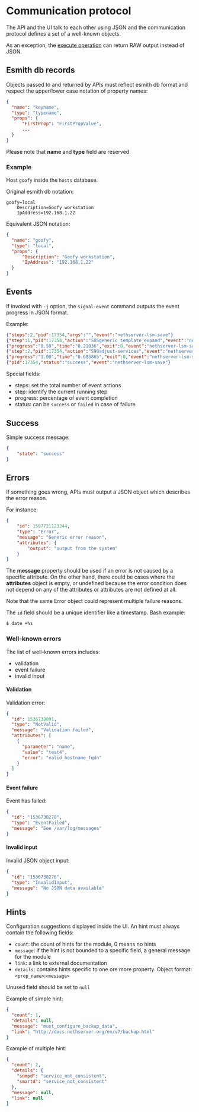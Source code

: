 # Communication protocol

The API and the UI talk to each other using JSON and the communication
protocol defines a set of a well-known objects.

As an exception, the [execute operation](/api_guidelines/#execute) can return RAW output instead of JSON.

## Esmith db records

Objects passed to and returned by APIs must reflect esmith db format and respect the upper/lower case notation
of property names:

```json
{
  "name": "keyname",
  "type": "typename",
  "props": {
      "FirstProp": "FirstPropValue",
      ...
  }
}
```

Please note that **name** and **type** field are reserved.

### Example

Host `goofy` inside the `hosts` database.

Original esmith db notation:
```
goofy=local
    Description=Goofy workstation
    IpAddress=192.168.1.22
```

Equivalent JSON notation:
```json
{
  "name": "goofy",
  "type": "local",
  "props": {
      "Description": "Goofy workstation",
      "IpAddress": "192.168.1.22"
  }
}
```

## Events

If invoked with `-j` option, the `signal-event` command outputs the event progress in JSON format.

Example:
```json
{"steps":2,"pid":17354,"args":"","event":"nethserver-lsm-save"}
{"step":1,"pid":17354,"action":"S05generic_template_expand","event":"nethserver-lsm-save","state":"running"}
{"progress":"0.50","time":"0.21036","exit":0,"event":"nethserver-lsm-save","state":"done","step":1,"pid":17354,"action":"S05generic_template_expand"}
{"step":2,"pid":17354,"action":"S90adjust-services","event":"nethserver-lsm-save","state":"running"}
{"progress":"1.00","time":"0.685865","exit":0,"event":"nethserver-lsm-save","state":"done","step":2,"pid":17354,"action":"S90adjust-services"}
{"pid":17354,"status":"success","event":"nethserver-lsm-save"}
```

Special fields:

- steps: set the total number of event actions 
- step: identify the current running step
- progress: percentage of event completion
- status: can be `success` or `failed` in case of failure

## Success

Simple success message:
```json
{
    "state": "success"
}
```

## Errors

If something goes wrong, APIs must output a JSON object which describes the error reason.

For instance:
```json
{
    "id": 1507721123244,
    "type": "Error",
    "message": "Generic error reason",
    "attributes": {
        "output": "output from the system"
    }
}
```

The **message** property should be used if an error is not caused by a specific
attribute. On the other hand, there could be cases where the **attributes**
object is empty, or undefined because the error condition does not depend on any
of the attributes or attributes are not defined at all. 

Note that the same Error object could represent multiple failure reasons.

The `id` field should be a unique identifier like a timestamp.
Bash example:
```bash
$ date +%s
```

### Well-known errors

The list of well-known errors includes:

- validation
- event failure
- invalid input


#### Validation

Validation error:

```json
{
  "id": 1536738091,
  "type": "NotValid",
  "message": "Validation failed",
  "attributes": [
    {
      "parameter": "name",
      "value": "test4",
      "error": "valid_hostname_fqdn"
    }
  ]
}
```

#### Event failure

Event has failed:

```json
{
  "id": "1536738278",
  "type": "EventFailed",
  "message": "See /var/log/messages"
} 
```

#### Invalid input

Invalid JSON object input:

```json
{
  "id": "1536738276",
  "type": "InvalidInput",
  "message": "No JSON data available"
}
```

## Hints

Configuration suggestions displayed inside the UI.
An hint must always contain the following fields:

- `count`: the count of hints for the module, 0 means no hints
- `message`: if the hint is not bounded to a specific field, a general message for the module
- `link`: a link to external documentation
- `details`: contains hints specific to one ore more property. Object format: `<prop_name>`:`<message>`

Unused field should be set to `null`

Example of simple hint:
```json
{
  "count": 1,
  "details": null,
  "message": "must_configure_backup_data",
  "link": "http://docs.nethserver.org/en/v7/backup.html"
}
```

Example of multiple hint:
```json
{
  "count": 2,
  "details": {
    "snmpd": "service_not_consistent",
    "smartd": "service_not_consistent"
  },
  "message": null,
  "link": null
}
```

